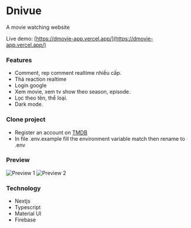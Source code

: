 # Dnivue

A movie watching website

Live demo: [https://dmovie-app.vercel.app/](https://dmovie-app.vercel.app/)

### Features

- Comment, rep comment realtime nhiều cấp.
- Thả reaction realtime
- Login google
- Xem movie, xem tv show theo season, episode.
- Lọc theo tên, thể loại.
- Dark mode.

### Clone project

- Register an account on [TMDB](https://www.themoviedb.org/?language=vi)
- In file .env.example fill the environment variable match then rename to .env

### Preview

![Preview 1](https://drive.google.com/file/d/1Xy3AXJxJBTQYbPlTqpznLdgZCaWdH86U/view?usp=sharing)
![Preview 2](https://drive.google.com/file/d/1BnkonssOg5XIcFuZTzV1Rxdw414kMkUj/view?usp=sharing)

### Technology

- Nextjs
- Typescript
- Material UI
- Firebase
